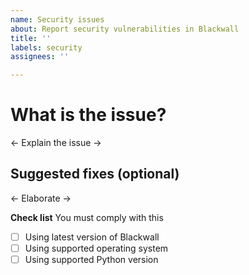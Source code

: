 ```yaml
---
name: Security issues
about: Report security vulnerabilities in Blackwall
title: ''
labels: security
assignees: ''

---
```


# What is the issue?

<- Explain the issue ->

## Suggested fixes (optional)

<- Elaborate ->

**Check list**
You must comply with this

- [ ] Using latest version of Blackwall
- [ ] Using supported operating system
- [ ] Using supported Python version

